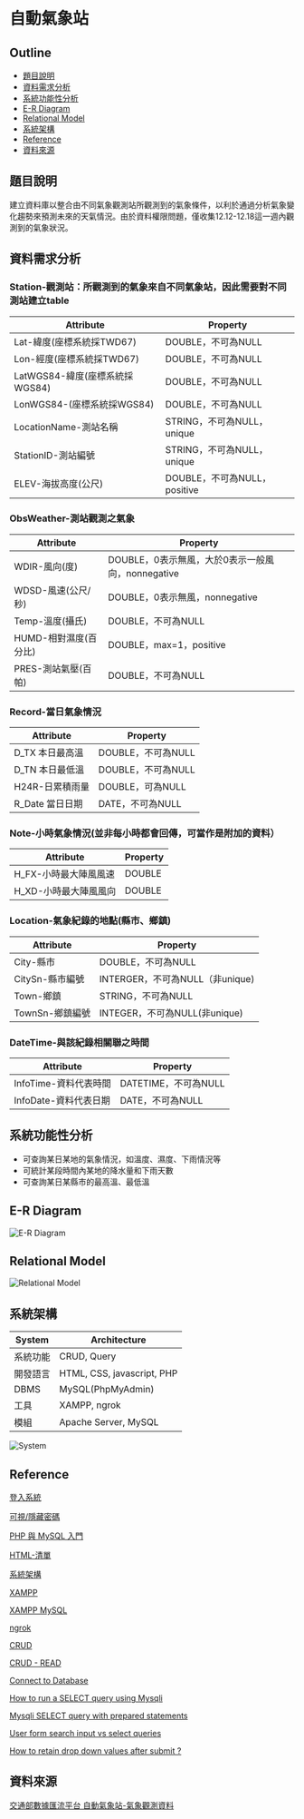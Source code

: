 # 自動氣象站 

## Outline
- [題目說明](#題目說明)
- [資料需求分析](#資料需求分析)
- [系統功能性分析](#系統功能性分析)
- [E-R Diagram](#E-R-Diagram)
- [Relational Model](#Relational-Model)
- [系統架構](#系統架構)
- [Reference](#Reference)
- [資料來源](#資料來源)


## 題目說明 
建立資料庫以整合由不同氣象觀測站所觀測到的氣象條件，以利於通過分析氣象變化趨勢來預測未來的天氣情況。由於資料權限問題，僅收集12.12-12.18這一週內觀測到的氣象狀況。 

## 資料需求分析 
### Station-觀測站：所觀測到的氣象來自不同氣象站，因此需要對不同測站建立table 
| Attribute | Property |
| --------- | -------- |
| Lat-緯度(座標系統採TWD67) | DOUBLE，不可為NULL |
| Lon-經度(座標系統採TWD67) | DOUBLE，不可為NULL | 
| LatWGS84-緯度(座標系統採WGS84) | DOUBLE，不可為NULL | 
| LonWGS84-(座標系統採WGS84) | DOUBLE，不可為NULL | 
| LocationName-測站名稱 | STRING，不可為NULL，unique | 
| StationID-測站編號 | STRING，不可為NULL，unique | 
| ELEV-海拔高度(公尺) | DOUBLE，不可為NULL，positive | 

 

### ObsWeather-測站觀測之氣象 
| Attribute | Property |
| --------- | -------- |
| WDIR-風向(度) | DOUBLE，0表示無風，大於0表示一般風向，nonnegative | 
| WDSD-風速(公尺/秒) | DOUBLE，0表示無風，nonnegative | 
| Temp-溫度(攝氏) | DOUBLE，不可為NULL | 
| HUMD-相對濕度(百分比) | DOUBLE，max=1，positive | 
| PRES-測站氣壓(百帕) | DOUBLE，不可為NULL | 

 

### Record-當日氣象情況 
| Attribute | Property |
| --------- | -------- |
| D_TX 本日最高溫 | DOUBLE，不可為NULL | 
| D_TN 本日最低溫 | DOUBLE，不可為NULL | 
| H24R-日累積雨量 | DOUBLE，可為NULL | 
| R_Date 當日日期 | DATE，不可為NULL | 



### Note-小時氣象情況(並非每小時都會回傳，可當作是附加的資料） 
| Attribute | Property |
| --------- | -------- |
| H_FX-小時最大陣風風速 | DOUBLE | 
| H_XD-小時最大陣風風向 | DOUBLE | 



### Location-氣象紀錄的地點(縣市、鄉鎮) 
| Attribute | Property |
| --------- | -------- |
| City-縣市 | DOUBLE，不可為NULL | 
| CitySn-縣市編號 | INTERGER，不可為NULL（非unique) | 
| Town-鄉鎮 | STRING，不可為NULL | 
| TownSn-鄉鎮編號 | INTEGER，不可為NULL(非unique) | 



### DateTime-與該紀錄相關聯之時間 
| Attribute | Property |
| --------- | -------- |
| InfoTime-資料代表時間 | DATETIME，不可為NULL | 
| InfoDate-資料代表日期 | DATE，不可為NULL | 

## 系統功能性分析 

+ 可查詢某日某地的氣象情況，如溫度、濕度、下雨情況等
+ 可統計某段時間內某地的降水量和下雨天數
+ 可查詢某日某縣市的最高溫、最低溫 

## E-R Diagram
![E-R Diagram](ER.png)

## Relational Model
![Relational Model](Relational.png)

## 系統架構
| System   | Architecture                 |
|----------|------------------------------|
| 系統功能 | CRUD,  Query                 |
| 開發語言 |  HTML, CSS, javascript, PHP  |
| DBMS     | MySQL(PhpMyAdmin)            |
| 工具     | XAMPP, ngrok                 |
| 模組     | Apache Server, MySQL         |

![System](System.png)

## Reference

[登入系統](http://www.tastones.com/zh-tw/tutorial/php/php-mysql-login-system)

[可視/隱藏密碼](https://github.com/jiangxh1992/HTML5InputDemo)

[PHP 與 MySQL 入門](http://web.nuu.edu.tw/~ychwang/962PHP/Ch05-Hwang.pdf)

[HTML-清單](https://ithelp.ithome.com.tw/articles/10239506)

[系統架構](https://drive.google.com/file/d/1RePZHXuMjtmKXMBDZAjX5FZJBWGrhv-c/view)

[XAMPP](https://www.kjnotes.com/devtools/54)

[XAMPP MySQL](https://a091234765.pixnet.net/blog/post/403781468-%5B%E7%B6%B2%E9%A0%81%E6%8A%80%E5%B7%A7%E5%AD%B8%E7%BF%92%E7%AD%86%E8%A8%98%5Dxampp-mysql%E7%99%BB%E5%85%A5%E8%A8%AD%E7%BD%AE)

[ngrok](https://www.youtube.com/watch?v=7TeJlvTRa8g)

[CRUD](https://ithelp.ithome.com.tw/articles/10206716)

[CRUD - READ](https://ithelp.ithome.com.tw/articles/10206254)

[Connect to Database](https://ithelp.ithome.com.tw/articles/10206076)

[How to run a SELECT query using Mysqli](https://phpdelusions.net/mysqli_examples/select)

[Mysqli SELECT query with prepared statements](https://phpdelusions.net/mysqli_examples/prepared_select)

[User form search input vs select queries](https://stackoverflow.com/questions/56813530/when-to-use-prepared-statements-in-php-mysqli-user-form-search-input-vs-selec)


[How to retain drop down values after submit ?](https://www.daniweb.com/programming/web-development/threads/380050/how-to-retain-drop-down-values-after-submit#post1636019)

## 資料來源

[交通部數據匯流平台 自動氣象站-氣象觀測資料](https://ticp.motc.gov.tw/ConvergeProj/dataService/viewdata?setId=00974&title=%E8%87%AA%E5%8B%95%E6%B0%A3%E8%B1%A1%E7%AB%99-%E6%B0%A3%E8%B1%A1%E8%A7%80%E6%B8%AC%E8%B3%87%E6%96%99&metadata=00974)
